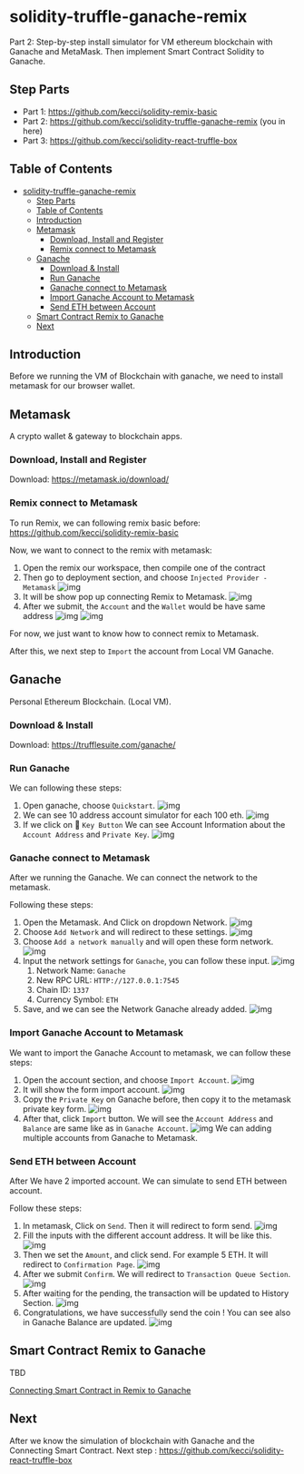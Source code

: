 # solidity-truffle-ganache-remix

Part 2: Step-by-step install simulator for VM ethereum blockchain with Ganache and MetaMask. Then implement Smart Contract Solidity to Ganache.

## Step Parts
- Part 1: https://github.com/kecci/solidity-remix-basic
- Part 2: https://github.com/kecci/solidity-truffle-ganache-remix  (you in here)
- Part 3: https://github.com/kecci/solidity-react-truffle-box

## Table of Contents
- [solidity-truffle-ganache-remix](#solidity-truffle-ganache-remix)
  - [Step Parts](#step-parts)
  - [Table of Contents](#table-of-contents)
  - [Introduction](#introduction)
  - [Metamask](#metamask)
    - [Download, Install and Register](#download-install-and-register)
    - [Remix connect to Metamask](#remix-connect-to-metamask)
  - [Ganache](#ganache)
    - [Download \& Install](#download--install)
    - [Run Ganache](#run-ganache)
    - [Ganache connect to Metamask](#ganache-connect-to-metamask)
    - [Import Ganache Account to Metamask](#import-ganache-account-to-metamask)
    - [Send ETH between Account](#send-eth-between-account)
  - [Smart Contract Remix to Ganache](#smart-contract-remix-to-ganache)
  - [Next](#next)


## Introduction
Before we running the VM of Blockchain with ganache, we need to install metamask for our browser wallet.

## Metamask
A crypto wallet & gateway to blockchain apps.

### Download, Install and Register
Download: https://metamask.io/download/

### Remix connect to Metamask
To run Remix, we can following remix basic before: https://github.com/kecci/solidity-remix-basic

Now, we want to connect to the remix with metamask:
1. Open the remix our workspace, then compile one of the contract
2. Then go to deployment section, and choose `Injected Provider - Metamask` ![img](assets/remix-environment.png)
3. It will be show pop up connecting Remix to Metamask. ![img](assets/remix-connect-metamask.png)
4. After we submit, the `Account` and the `Wallet` would be have same address ![img](assets/remix-connected-account.png) ![img](assets/remix-connected-metamask.png)

For now, we just want to know how to connect remix to Metamask. 

After this, we next step to `Import` the account from Local VM Ganache.

## Ganache
Personal Ethereum Blockchain. (Local VM).

### Download & Install
Download: https://trufflesuite.com/ganache/

### Run Ganache
We can following these steps:
1. Open ganache, choose `Quickstart`. ![img](assets/ganache-launch.png)
2. We can see 10 address account simulator for each 100 eth. ![img](assets/ganache-account.png)
3. If we click on :key: `Key Button` We can see Account Information about the `Account Address` and `Private Key`. ![img](assets/ganache-account-info.png)

### Ganache connect to Metamask

After we running the Ganache. We can connect the network to the metamask.

Following these steps:
1. Open the Metamask. And Click on dropdown Network. ![img](assets/metamask-networks.png)
2. Choose `Add Network` and will redirect to these settings. ![img](assets/metamask-network-config.png)
3. Choose `Add a network manually` and will open these form network. ![img](assets/metamask-add-network-manually.png)
4. Input the network settings for `Ganache`, you can follow these input. ![img](assets/metamask-add-network-ganache.png)
   1.  Network Name: `Ganache`
   2.  New RPC URL: `HTTP://127.0.0.1:7545`
   3.  Chain ID: `1337`
   4.  Currency Symbol: `ETH`
5. Save, and we can see the Network Ganache already added. ![img](assets/metamask-network-ganache.png)

### Import Ganache Account to Metamask
We want to import the Ganache Account to metamask, we can follow these steps:
1. Open the account section, and choose `Import Account`. ![img](assets/metamask-import-account.png)
2. It will show the form import account. ![img](assets/metamask-form-account.png)
3. Copy the `Private Key` on Ganache before, then copy it to the metamask private key form. ![img](assets/ganache-account-info.png)
4. After that, click `Import` button. We will see the `Account Address` and `Balance` are same like as in `Ganache Account`. ![img](assets/metamask-ganache-account-imported.png) We can adding multiple accounts from Ganache to Metamask.

### Send ETH between Account
After We have 2 imported account. We can simulate to send ETH between account.

Follow these steps:
1. In metamask, Click on `Send`. Then it will redirect to form send. ![img](assets/metamask-send.png)
2. Fill the inputs with the different account address. It will be like this. ![img](assets/metamask-send-to-account-3.png)
3. Then we set the `Amount`, and click send. For example 5 ETH. It will redirect to `Confirmation Page`. ![img](assets/metamask-send-confirmation.png)
4. After we submit `Confirm`. We will redirect to `Transaction Queue Section`. ![img](assets/metamask-transaction-queue.png) 
5. After waiting for the pending, the transaction will be updated to History Section. ![img](assets/metamask-transaction-history.png)
6. Congratulations, we have successfully send the coin ! You can see also in Ganache Balance are updated. ![img](assets/ganache-after-transaction.png)

## Smart Contract Remix to Ganache

TBD

[Connecting Smart Contract in Remix to Ganache](https://www.youtube.com/watch?v=fRl2UA4S6dE&list=PLH1gH0TmFBBhvZi4kEqU6kCjyv_y8qBae&index=34)

## Next 
After we know the simulation of blockchain with Ganache and the Connecting Smart Contract. Next step : https://github.com/kecci/solidity-react-truffle-box